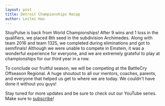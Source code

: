 ```yaml
---
layout: post
title: Detroit Championships Recap
author: Leilei Hao
---
```

StuyPulse is back from World Championships!
After 9 wins and 1 loss in the qualifiers, we placed 8th seed in the subdivision Archimedes.
Along with team 2016 and team 1325, we completed during eliminations and got to semifinals!
Although we were unable to compete in Einstein, it was a wonderful experience for everyone, and we are extremely grateful to play at championships for our third year in a row.

To conclude our fruitful season, we will be competing at the BattleCry Offseason Regional.
A huge shoutout to all our mentors, coaches, parents, and everyone that helped us get to where we are today.
We couldn't have done it without you guys!

Stay tuned for more updates and be sure to check out our YouTube series. Make sure to [subscribe](https://www.youtube.com/channel/UCDJr7RUmFfHAXjDg7jaCP5g)!
